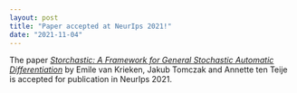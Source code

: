 ```yaml
---
layout: post
title: "Paper accepted at NeurIps 2021!"
date: "2021-11-04"
---
```


The paper _[Storchastic: A Framework for General Stochastic Automatic Differentiation](https://arxiv.org/abs/2104.00428)_ [](https://arxiv.org/abs/2104.00428) by Emile van Krieken, Jakub Tomczak and Annette ten Teije is accepted for publication in NeurIps 2021.
